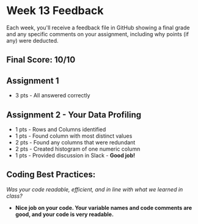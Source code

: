 # Week 13 Feedback
Each week, you'll receive a feedback file in GitHub showing a final grade and any specific comments on your assignment, including why points (if any) were deducted.



## Final Score: 10/10

## Assignment 1
* 3 pts - All answered correctly

## Assignment 2 - Your Data Profiling
* 1 pts - Rows and Columns identified
* 1 pts - Found column with most distinct values
* 2 pts - Found any columns that were redundant
* 2 pts - Created histogram of one numeric column
* 1 pts - Provided discussion in Slack - **Good job!**

## Coding Best Practices:
_Was your code readable, efficient, and in line with what we learned in class?_
* **Nice job on your code. Your variable names and code comments are good, and your code is very readable.**
